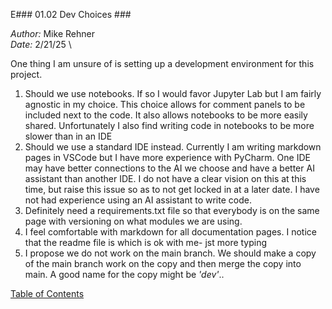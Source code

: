 E### 01.02 Dev Choices ###

*Author:* Mike Rehner \
*Date:* 2/21/25 \

One thing I am unsure of is setting up a development environment for this project.

1. Should we use notebooks. If so I would favor Jupyter Lab but I am fairly agnostic in my choice. This choice allows for comment panels to be included next to the code. It also allows notebooks to be more easily shared. Unfortunately I also find writing code in notebooks to be more slower than in an IDE
2. Should we use a standard IDE instead. Currently I am writing markdown pages in VSCode but I have more experience with PyCharm. One IDE may have better connections to the AI we choose and have a better AI assistant than another IDE. I do not have a clear vision on this at this time, but raise this issue so as to not get locked in at a later date. I have not had experience using an AI assistant to write code.
3. Definitely need a requirements.txt file so that everybody is on the same page with versioning on what modules we are using.
4.  I feel comfortable with markdown for all documentation pages. I notice that the readme file is <html> which is ok with me- jst more typing
5.  I propose we do not work on the main branch. We should make a copy of the main branch work on the copy and then merge the copy into main. A good name for the copy might be *'dev'*.. 

[Table of Contents](../TOC.md)
